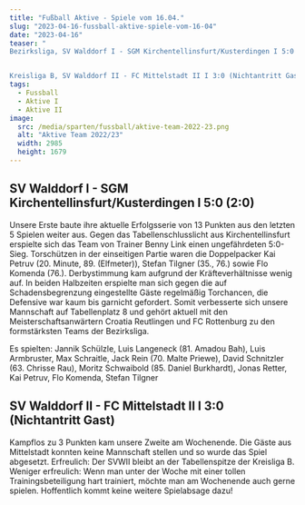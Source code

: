 ```yaml
---
title: "Fußball Aktive - Spiele vom 16.04."
slug: "2023-04-16-fussball-aktive-spiele-vom-16-04"
date: "2023-04-16"
teaser: "
Bezirksliga, SV Walddorf I - SGM Kirchentellinsfurt/Kusterdingen I 5:0 (2:0)


Kreisliga B, SV Walddorf II - FC Mittelstadt II I 3:0 (Nichtantritt Gast)"
tags:
  - Fussball
  - Aktive I
  - Aktive II
image:
  src: /media/sparten/fussball/aktive-team-2022-23.png
  alt: "Aktive Team 2022/23"
  width: 2985
  height: 1679 
---
```

## SV Walddorf I - SGM Kirchentellinsfurt/Kusterdingen I 5:0 (2:0)

Unsere Erste baute ihre aktuelle Erfolgsserie von 13 Punkten aus den letzten 5 Spielen weiter aus. Gegen das Tabellenschlusslicht aus Kirchentellinsfurt erspielte sich das Team von Trainer Benny Link einen ungefährdeten 5:0-Sieg. Torschützen in der einseitigen Partie waren die Doppelpacker Kai Petruv (20. Minute, 89. (Elfmeter)), Stefan Tilgner (35., 76.) sowie Flo Komenda (76.). Derbystimmung kam aufgrund der Kräfteverhältnisse wenig auf. In beiden Halbzeiten erspielte man sich gegen die auf Schadensbegrenzung eingestellte Gäste regelmäßig Torchancen, die Defensive war kaum bis garnicht gefordert. Somit verbesserte sich unsere Mannschaft auf Tabellenplatz 8 und gehört aktuell mit den Meisterschaftsanwärtern Croatia Reutlingen und FC Rottenburg zu den formstärksten Teams der Bezirksliga.

Es spielten: Jannik Schülzle, Luis Langeneck (81. Amadou Bah), Luis Armbruster, Max Schraitle, Jack Rein (70. Malte Priewe), David Schnitzler (63. Chrisse Rau), Moritz Schwaibold (85. Daniel Burkhardt), Jonas Retter, Kai Petruv, Flo Komenda, Stefan Tilgner

## SV Walddorf II - FC Mittelstadt II I 3:0 (Nichtantritt Gast)

Kampflos zu 3 Punkten kam unsere Zweite am Wochenende. Die Gäste aus Mittelstadt konnten keine Mannschaft stellen und so wurde das Spiel abgesetzt. Erfreulich: Der SVWII bleibt an der Tabellenspitze der Kreisliga B. Weniger erfreulich: Wenn man unter der Woche mit einer tollen Trainingsbeteiligung hart trainiert, möchte man am Wochenende auch gerne spielen. Hoffentlich kommt keine weitere Spielabsage dazu!

